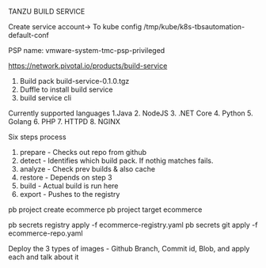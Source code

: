 
TANZU BUILD SERVICE

Create service account-> To kube config
/tmp/kube/k8s-tbsautomation-default-conf

PSP name: vmware-system-tmc-psp-privileged


https://network.pivotal.io/products/build-service
1. Build pack build-service-0.1.0.tgz 
2. Duffle to install build service
3. build service cli 

Currently supported languages 
1.Java
2. NodeJS
3. .NET Core 
4. Python
5. Golang
6. PHP
7. HTTPD
8. NGINX

Six steps process
1. prepare - Checks out repo from github
2. detect  - Identifies which build pack. If nothig matches fails.
3. analyze - Check prev builds & also cache
4. restore - Depends on step 3
5. build - Actual build is run here
6. export - Pushes to the registry


pb project create ecommerce
pb project target ecommerce

pb secrets registry apply -f ecommerce-registry.yaml
pb secrets git apply -f  ecommerce-repo.yaml

Deploy the 3 types of images - Github Branch, Commit id, Blob, and apply each and talk about it

